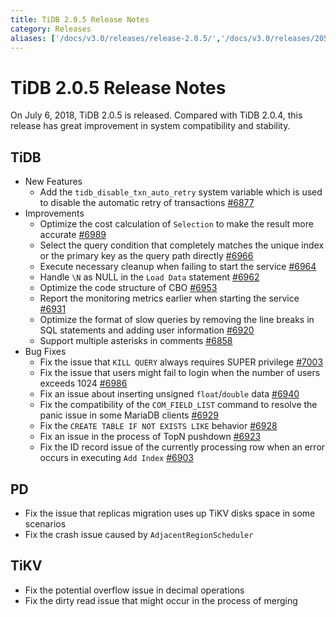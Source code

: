 ```yaml
---
title: TiDB 2.0.5 Release Notes
category: Releases
aliases: ['/docs/v3.0/releases/release-2.0.5/','/docs/v3.0/releases/205/','/docs/releases/205/']
---
```


# TiDB 2.0.5 Release Notes

On July 6, 2018, TiDB 2.0.5 is released. Compared with TiDB 2.0.4, this release has great improvement in system compatibility and stability.

## TiDB

- New Features
    - Add the `tidb_disable_txn_auto_retry` system variable which is used to disable the automatic retry of transactions [#6877](https://github.com/pingcap/tidb/pull/6877)
- Improvements
    - Optimize the cost calculation of `Selection` to make the result more accurate [#6989](https://github.com/pingcap/tidb/pull/6989)
    - Select the query condition that completely matches the unique index or the primary key as the query path directly [#6966](https://github.com/pingcap/tidb/pull/6966)
    - Execute necessary cleanup when failing to start the service [#6964](https://github.com/pingcap/tidb/pull/6964)
    - Handle `\N` as NULL in the `Load Data` statement [#6962](https://github.com/pingcap/tidb/pull/6962)
    - Optimize the code structure of CBO [#6953](https://github.com/pingcap/tidb/pull/6953)
    - Report the monitoring metrics earlier when starting the service [#6931](https://github.com/pingcap/tidb/pull/6931)
    - Optimize the format of slow queries by removing the line breaks in SQL statements and adding user information [#6920](https://github.com/pingcap/tidb/pull/6920)
    - Support multiple asterisks in comments [#6858](https://github.com/pingcap/tidb/pull/6858)
- Bug Fixes
    - Fix the issue that `KILL QUERY` always requires SUPER privilege [#7003](https://github.com/pingcap/tidb/pull/7003)
    - Fix the issue that users might fail to login when the number of users exceeds 1024 [#6986](https://github.com/pingcap/tidb/pull/6986)
    - Fix an issue about inserting unsigned `float`/`double` data [#6940](https://github.com/pingcap/tidb/pull/6940)
    - Fix the compatibility of the `COM_FIELD_LIST` command to resolve the panic issue in some MariaDB clients [#6929](https://github.com/pingcap/tidb/pull/6929)
    - Fix the `CREATE TABLE IF NOT EXISTS LIKE` behavior [#6928](https://github.com/pingcap/tidb/pull/6928)
    - Fix an issue in the process of TopN pushdown [#6923](https://github.com/pingcap/tidb/pull/6923)
    - Fix the ID record issue of the currently processing row when an error occurs in executing `Add Index` [#6903](https://github.com/pingcap/tidb/pull/6903)

## PD

- Fix the issue that replicas migration uses up TiKV disks space in some scenarios
- Fix the crash issue caused by `AdjacentRegionScheduler`

## TiKV

- Fix the potential overflow issue in decimal operations
- Fix the dirty read issue that might occur in the process of merging